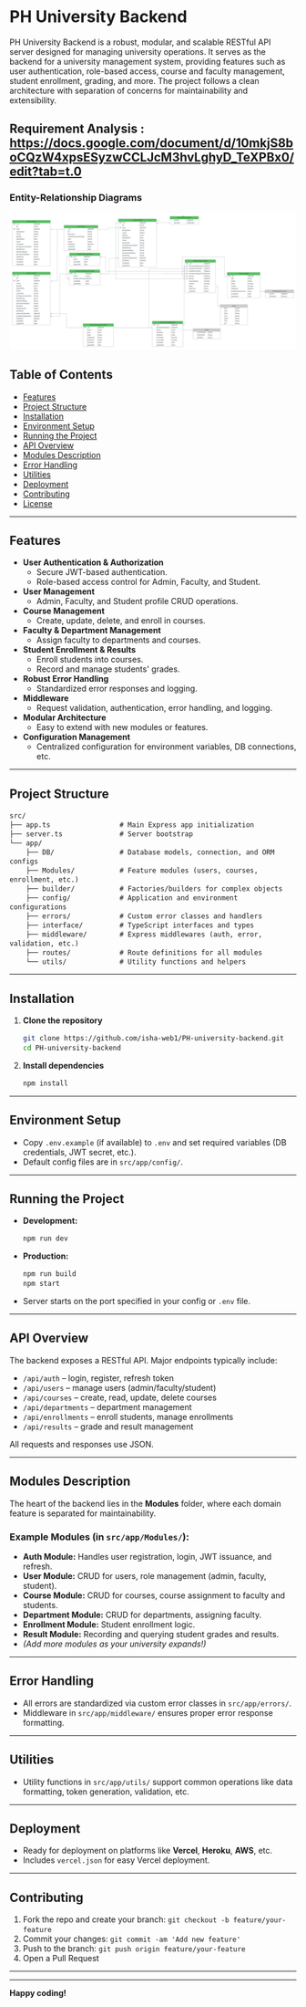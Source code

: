 # PH University Backend

PH University Backend is a robust, modular, and scalable RESTful API server designed for managing university operations. It serves as the backend for a university management system, providing features such as user authentication, role-based access, course and faculty management, student enrollment, grading, and more. The project follows a clean architecture with separation of concerns for maintainability and extensibility.

## Requirement Analysis :  https://docs.google.com/document/d/10mkjS8boCQzW4xpsESyzwCCLJcM3hvLghyD_TeXPBx0/edit?tab=t.0



### Entity-Relationship Diagrams

![ER DIAGRAM](./erdiagram.png)


## Table of Contents

- [Features](#features)
- [Project Structure](#project-structure)
- [Installation](#installation)
- [Environment Setup](#environment-setup)
- [Running the Project](#running-the-project)
- [API Overview](#api-overview)
- [Modules Description](#modules-description)
- [Error Handling](#error-handling)
- [Utilities](#utilities)
- [Deployment](#deployment)
- [Contributing](#contributing)
- [License](#license)

---

## Features

- **User Authentication & Authorization**
  - Secure JWT-based authentication.
  - Role-based access control for Admin, Faculty, and Student.
- **User Management**
  - Admin, Faculty, and Student profile CRUD operations.
- **Course Management**
  - Create, update, delete, and enroll in courses.
- **Faculty & Department Management**
  - Assign faculty to departments and courses.
- **Student Enrollment & Results**
  - Enroll students into courses.
  - Record and manage students' grades.
- **Robust Error Handling**
  - Standardized error responses and logging.
- **Middleware**
  - Request validation, authentication, error handling, and logging.
- **Modular Architecture**
  - Easy to extend with new modules or features.
- **Configuration Management**
  - Centralized configuration for environment variables, DB connections, etc.

---

## Project Structure

```
src/
├── app.ts                 # Main Express app initialization
├── server.ts              # Server bootstrap
└── app/
    ├── DB/                # Database models, connection, and ORM configs
    ├── Modules/           # Feature modules (users, courses, enrollment, etc.)
    ├── builder/           # Factories/builders for complex objects
    ├── config/            # Application and environment configurations
    ├── errors/            # Custom error classes and handlers
    ├── interface/         # TypeScript interfaces and types
    ├── middleware/        # Express middlewares (auth, error, validation, etc.)
    ├── routes/            # Route definitions for all modules
    └── utils/             # Utility functions and helpers
```

---

## Installation

1. **Clone the repository**
   ```bash
   git clone https://github.com/isha-web1/PH-university-backend.git
   cd PH-university-backend
   ```

2. **Install dependencies**
   ```bash
   npm install
   ```

---

## Environment Setup

- Copy `.env.example` (if available) to `.env` and set required variables (DB credentials, JWT secret, etc.).
- Default config files are in `src/app/config/`.

---

## Running the Project

- **Development:**
  ```bash
  npm run dev
  ```
- **Production:**
  ```bash
  npm run build
  npm start
  ```

- Server starts on the port specified in your config or `.env` file.

---

## API Overview

The backend exposes a RESTful API. Major endpoints typically include:

- `/api/auth` – login, register, refresh token
- `/api/users` – manage users (admin/faculty/student)
- `/api/courses` – create, read, update, delete courses
- `/api/departments` – department management
- `/api/enrollments` – enroll students, manage enrollments
- `/api/results` – grade and result management

All requests and responses use JSON.

---

## Modules Description

The heart of the backend lies in the **Modules** folder, where each domain feature is separated for maintainability.

### Example Modules (in `src/app/Modules/`):

- **Auth Module:** Handles user registration, login, JWT issuance, and refresh.
- **User Module:** CRUD for users, role management (admin, faculty, student).
- **Course Module:** CRUD for courses, course assignment to faculty and students.
- **Department Module:** CRUD for departments, assigning faculty.
- **Enrollment Module:** Student enrollment logic.
- **Result Module:** Recording and querying student grades and results.
- *(Add more modules as your university expands!)*

---

## Error Handling

- All errors are standardized via custom error classes in `src/app/errors/`.
- Middleware in `src/app/middleware/` ensures proper error response formatting.

---

## Utilities

- Utility functions in `src/app/utils/` support common operations like data formatting, token generation, validation, etc.

---

## Deployment

- Ready for deployment on platforms like **Vercel**, **Heroku**, **AWS**, etc.
- Includes `vercel.json` for easy Vercel deployment.

---

## Contributing

1. Fork the repo and create your branch: `git checkout -b feature/your-feature`
2. Commit your changes: `git commit -am 'Add new feature'`
3. Push to the branch: `git push origin feature/your-feature`
4. Open a Pull Request

---



---

**Happy coding!**
